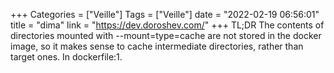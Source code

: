+++
Categories = ["Veille"]
Tags = ["Veille"]
date = "2022-02-19 06:56:01"
title = "dima"
link = "https://dev.doroshev.com/"
+++
TL;DR The contents of directories mounted with --mount=type=cache are not stored in the docker image, so it makes sense to cache intermediate directories, rather than target ones. In dockerfile:1.